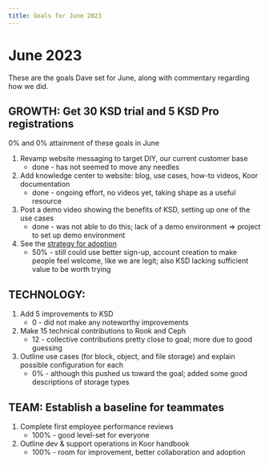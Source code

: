 ```yaml
---
title: Goals for June 2023
---
```


# June 2023

These are the goals Dave set for June, along with commentary regarding how we did.

## GROWTH: Get 30 KSD trial and 5 KSD Pro registrations

0% and 0% attainment of these goals in June

1. Revamp website messaging to target DIY, our current customer base
   * done - has not seemed to move any needles
2. Add knowledge center to website: blog, use cases, how-to videos, Koor documentation
   * done - ongoing effort, no videos yet, taking shape as a useful resource
3. Post a demo video showing the benefits of KSD, setting up one of the use cases
   * done - was not able to do this; lack of a demo environment => project to set up demo environment
4. See the [strategy for adoption](../marketing/strategy-for-adoption)
   * 50% - still could use better sign-up, account creation to make people feel welcome, like we are legit; also KSD lacking sufficient value to be worth trying


## TECHNOLOGY: 

1. Add 5 improvements to KSD
   * 0 - did not make any noteworthy improvements
2. Make 15 technical contributions to Rook and Ceph
   * 12 - collective contributions pretty close to goal; more due to good guessing
3. Outline use cases (for block, object, and file storage) and explain possible configuration for each
   * 0% - although this pushed us toward the goal; added some good descriptions of storage types


## TEAM: Establish a baseline for teammates

1. Complete first employee performance reviews
   * 100% - good level-set for everyone
2. Outline dev & support operations in Koor handbook
   * 100% - room for improvement, better collaboration and adoption

